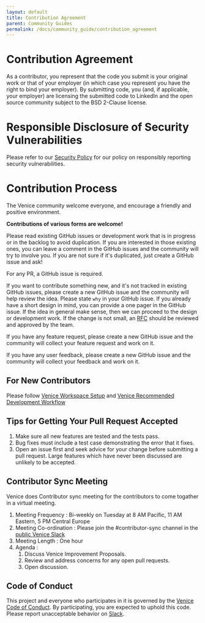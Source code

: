 ```yaml
---
layout: default
title: Contribution Agreement
parent: Community Guides
permalink: /docs/community_guide/contribution_agreement
---
```


# Contribution Agreement

As a contributor, you represent that the code you submit is your
original work or that of your employer (in which case you represent
you have the right to bind your employer).  By submitting code, you
(and, if applicable, your employer) are licensing the submitted code
to LinkedIn and the open source community subject to the BSD 2-Clause
license.

# Responsible Disclosure of Security Vulnerabilities

Please refer to our [Security Policy](./SECURITY.md) for our policy on
responsibly reporting security vulnerabilities.

# Contribution Process

The Venice community welcome everyone, and encourage a friendly and positive environment.

**Contributions of various forms are welcome!**

Please read existing GitHub issues or development work that is in progress or in the backlog to avoid duplication. If you are interested in those existing ones, you can leave a comment in the GitHub issues and the community will try to involve you. If you are not sure if it's duplicated, just create a GitHub issue and ask!

For any PR, a GitHub issue is required.

If you want to contribute something new, and it's not tracked in existing GitHub issues, please create a new GitHub issue and the community will help review the idea. Please state `why` in your GitHub issue. If you already have a short design in mind, you can provide a one pager in the GitHub issue. If the idea in general make sense, then we can proceed to the design or development work. If the change is not small, an [RFC](https://en.wikipedia.org/wiki/Request_for_Comments) should be reviewed and approved by the team.

If you have any feature request, please create a new GitHub issue and the community will collect your feature request and work on it.

If you have any user feedback, please create a new GitHub issue and the community will collect your feedback and work on it.

## For New Contributors

Please follow [Venice Workspace Setup](./dev_guide/workspace_setup.md) and
[Venice Recommended Development Workflow](./dev_guide/recommended_development_workflow.md)

## Tips for Getting Your Pull Request Accepted

1. Make sure all new features are tested and the tests pass.
2. Bug fixes must include a test case demonstrating the error that it
   fixes.
3. Open an issue first and seek advice for your change before
   submitting a pull request. Large features which have never been
   discussed are unlikely to be accepted.

## Contributor Sync Meeting 

Venice does Contributor sync meeting for the contributors to come togather in a virtual meeting.

1. Meeting Frequency : Bi-weekly on Tuesday at 8 AM Pacific, 11 AM Eastern, 5 PM Central Europe
2. Meeting Co-ordination : Please join the #contributor-sync channel in the 
     [public Venice Slack](https://communityinviter.com/apps/venicedb/venice) 
3. Meeting Length : One hour 
4. Agenda : 
   1. Discuss Venice Improvement Proposals.
   2. Review and address concerns for any open pull requests.
   3. Open discussion.

## Code of Conduct

This project and everyone who participates in it is governed by the [Venice Code of Conduct](./CODE_OF_CONDUCT.md). By participating, you are expected to uphold this code. Please report unacceptable behavior on [Slack](https://venicedb.slack.com/archives/C03SLQWRSLF).